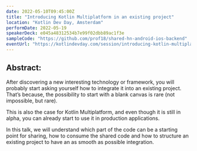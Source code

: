 ```yaml
---
date: 2022-05-10T09:45:00Z
title: "Introducing Kotlin Multiplatform in an existing project"
location: "Kotlin Dev Day, Amsterdam"
performDate: 2022-05-19
speakerDeck: e045a48312534b7e99f02dbb89ac1f3e
sampleCode: "https://github.com/prof18/shared-hn-android-ios-backend"
eventUrl: "https://kotlindevday.com/session/introducing-kotlin-multiplatform-in-existing-project/"
---
```


## Abstract:

After discovering a new interesting technology or framework, you will probably start asking yourself how to integrate it into an existing project. That’s because, the possibility to start with a blank canvas is rare (not impossible, but rare).

This is also the case for Kotlin Multiplatform, and even though it is still in alpha, you can already start to use it in production applications.

In this talk, we will understand which part of the code can be a starting point for sharing, how to consume the shared code and how to structure an existing project to have an as smooth as possible integration.
